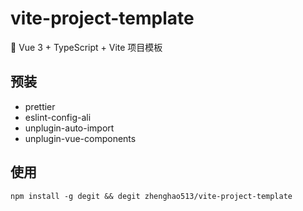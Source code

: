 # vite-project-template

🚄 Vue 3 + TypeScript + Vite 项目模板

## 预装

- prettier
- eslint-config-ali
- unplugin-auto-import
- unplugin-vue-components

## 使用

```
npm install -g degit && degit zhenghao513/vite-project-template
```

